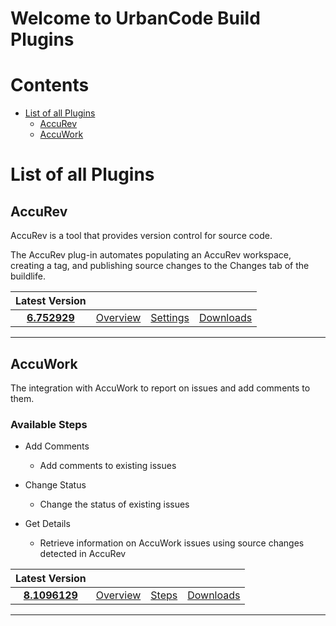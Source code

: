 
Welcome to UrbanCode Build Plugins
==================================

Contents
========

* [List of all Plugins](#list-of-all-plugins)
	* [AccuRev](#accurev)
	* [AccuWork](#accuwork)

# List of all Plugins

## AccuRev


AccuRev is a tool that provides version control for source code. 

The AccuRev plug-in automates populating an AccuRev workspace, creating a tag, and publishing source changes to the 
Changes tab of the buildlife.




|Latest Version||||
| :---: | :---: | :---: | :---: |
|[**6.752929**](https://raw.githubusercontent.com/UrbanCode/IBM-UCB-PLUGINS/main/files/AccuRev/AccuRev-6.752929.zip)|[Overview](plugins/AccuRev/overview.md)|[Settings](plugins/AccuRev/settings.md)|[Downloads](plugins/AccuRev/downloads.md)|


---
## AccuWork


The integration with AccuWork to report on issues and add comments to them.


### Available Steps

- Add Comments
    - Add comments to existing issues

- Change Status
    - Change the status of existing issues

- Get Details
    - Retrieve information on AccuWork issues using source changes detected in AccuRev


|Latest Version||||
| :---: | :---: | :---: | :---: |
|[**8.1096129**](https://raw.githubusercontent.com/UrbanCode/IBM-UCB-PLUGINS/main/files/AccuWork/AccuWork-8.1096129.zip)|[Overview](plugins/AccuWork/overview.md)|[Steps](plugins/AccuWork/steps.md)|[Downloads](plugins/AccuWork/downloads.md)|


---
